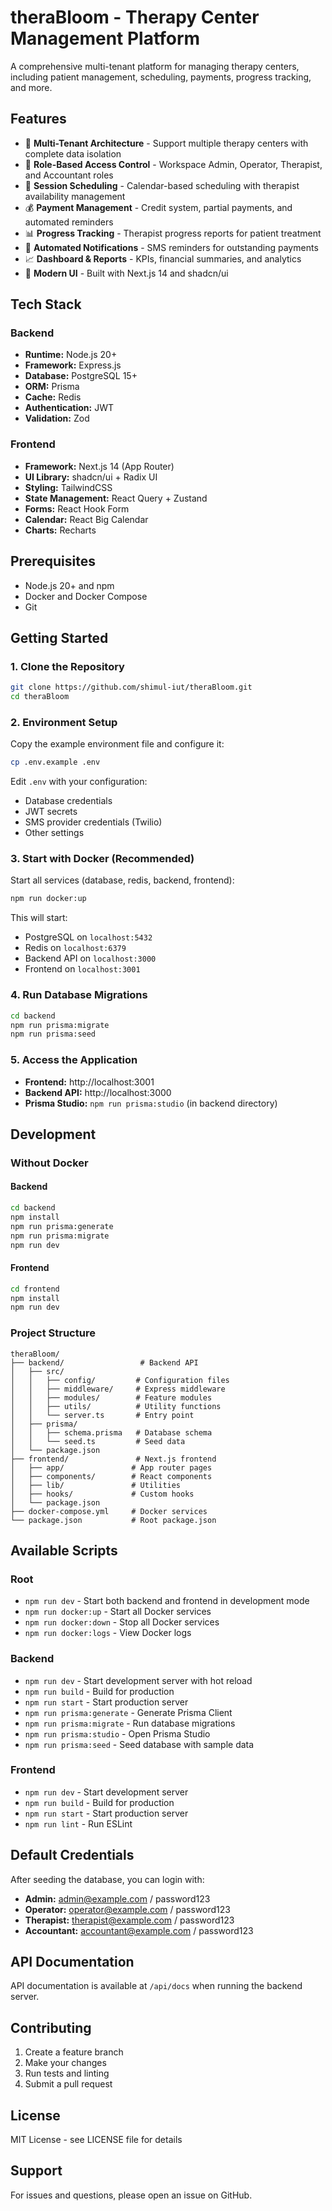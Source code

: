 # theraBloom - Therapy Center Management Platform

A comprehensive multi-tenant platform for managing therapy centers, including patient management, scheduling, payments, progress tracking, and more.

## Features

- 🏥 **Multi-Tenant Architecture** - Support multiple therapy centers with complete data isolation
- 👥 **Role-Based Access Control** - Workspace Admin, Operator, Therapist, and Accountant roles
- 📅 **Session Scheduling** - Calendar-based scheduling with therapist availability management
- 💰 **Payment Management** - Credit system, partial payments, and automated reminders
- 📊 **Progress Tracking** - Therapist progress reports for patient treatment
- 🔔 **Automated Notifications** - SMS reminders for outstanding payments
- 📈 **Dashboard & Reports** - KPIs, financial summaries, and analytics
- 🎨 **Modern UI** - Built with Next.js 14 and shadcn/ui

## Tech Stack

### Backend
- **Runtime:** Node.js 20+
- **Framework:** Express.js
- **Database:** PostgreSQL 15+
- **ORM:** Prisma
- **Cache:** Redis
- **Authentication:** JWT
- **Validation:** Zod

### Frontend
- **Framework:** Next.js 14 (App Router)
- **UI Library:** shadcn/ui + Radix UI
- **Styling:** TailwindCSS
- **State Management:** React Query + Zustand
- **Forms:** React Hook Form
- **Calendar:** React Big Calendar
- **Charts:** Recharts

## Prerequisites

- Node.js 20+ and npm
- Docker and Docker Compose
- Git

## Getting Started

### 1. Clone the Repository

```bash
git clone https://github.com/shimul-iut/theraBloom.git
cd theraBloom
```

### 2. Environment Setup

Copy the example environment file and configure it:

```bash
cp .env.example .env
```

Edit `.env` with your configuration:
- Database credentials
- JWT secrets
- SMS provider credentials (Twilio)
- Other settings

### 3. Start with Docker (Recommended)

Start all services (database, redis, backend, frontend):

```bash
npm run docker:up
```

This will start:
- PostgreSQL on `localhost:5432`
- Redis on `localhost:6379`
- Backend API on `localhost:3000`
- Frontend on `localhost:3001`

### 4. Run Database Migrations

```bash
cd backend
npm run prisma:migrate
npm run prisma:seed
```

### 5. Access the Application

- **Frontend:** http://localhost:3001
- **Backend API:** http://localhost:3000
- **Prisma Studio:** `npm run prisma:studio` (in backend directory)

## Development

### Without Docker

#### Backend

```bash
cd backend
npm install
npm run prisma:generate
npm run prisma:migrate
npm run dev
```

#### Frontend

```bash
cd frontend
npm install
npm run dev
```

### Project Structure

```
theraBloom/
├── backend/                 # Backend API
│   ├── src/
│   │   ├── config/         # Configuration files
│   │   ├── middleware/     # Express middleware
│   │   ├── modules/        # Feature modules
│   │   ├── utils/          # Utility functions
│   │   └── server.ts       # Entry point
│   ├── prisma/
│   │   ├── schema.prisma   # Database schema
│   │   └── seed.ts         # Seed data
│   └── package.json
├── frontend/               # Next.js frontend
│   ├── app/               # App router pages
│   ├── components/        # React components
│   ├── lib/               # Utilities
│   ├── hooks/             # Custom hooks
│   └── package.json
├── docker-compose.yml     # Docker services
└── package.json           # Root package.json

```

## Available Scripts

### Root

- `npm run dev` - Start both backend and frontend in development mode
- `npm run docker:up` - Start all Docker services
- `npm run docker:down` - Stop all Docker services
- `npm run docker:logs` - View Docker logs

### Backend

- `npm run dev` - Start development server with hot reload
- `npm run build` - Build for production
- `npm run start` - Start production server
- `npm run prisma:generate` - Generate Prisma Client
- `npm run prisma:migrate` - Run database migrations
- `npm run prisma:studio` - Open Prisma Studio
- `npm run prisma:seed` - Seed database with sample data

### Frontend

- `npm run dev` - Start development server
- `npm run build` - Build for production
- `npm run start` - Start production server
- `npm run lint` - Run ESLint

## Default Credentials

After seeding the database, you can login with:

- **Admin:** admin@example.com / password123
- **Operator:** operator@example.com / password123
- **Therapist:** therapist@example.com / password123
- **Accountant:** accountant@example.com / password123

## API Documentation

API documentation is available at `/api/docs` when running the backend server.

## Contributing

1. Create a feature branch
2. Make your changes
3. Run tests and linting
4. Submit a pull request

## License

MIT License - see LICENSE file for details

## Support

For issues and questions, please open an issue on GitHub.
